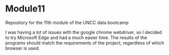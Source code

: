 # Module11
Repository for the 11th module of the UNCC data bootcamp

I was having a lot of issues with the google chrome webdriver, so I decided to try Microsoft Edge and had a much easier time. 
The results of the programs should match the requirements of the project, regardless of which browser is used.
